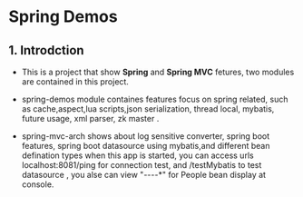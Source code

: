# Spring Demos

## 1. Introdction

   * This is a project that show **Spring** and **Spring MVC** fetures, two modules are contained in this project.
   * spring-demos module containes features focus on spring related, such as cache,aspect,lua scripts,json serialization,
   thread local, mybatis, future usage, xml parser, zk master .

   * spring-mvc-arch shows about log sensitive converter, spring boot features, spring boot datasource using mybatis,and different bean defination types
   when this app is started, you can access urls localhost:8081/ping for connection test, and /testMybatis to test datasource
   , you alse can view "----*" for People bean display at console.
   
   


   